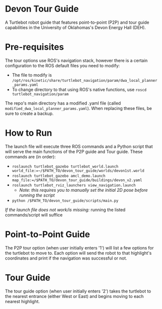 # Devon Tour Guide
A Turtlebot robot guide that features point-to-point (P2P) and tour guide capabilities in the University of Oklahomas's Devon Energy Hall (DEH).

# Pre-requisites

The tour options use ROS's navigation stack, however there is a certain
configuration to the ROS default files you need to modify:

- The file to modify is
  `/opt/ros/kinetic/share/turtlebot_navigation/param/dwa_local_planner_params.yaml`
- To change directory to that using ROS's native functions, use `roscd
  turtlebot_navigation/param`

The repo's main directory has a modified .yaml file (called
`modified_dwa_local_planner_params.yaml`). When replacing these files, be sure
to create a backup.

# How to Run

The launch file will execute three ROS commands and a Python script that will
serve the main functions of the P2P guide and Tour guide. These commands are
(in order):

- `roslaunch turtlebot_gazebo turtlebot_world.launch
  world_file:=~/$PATH_TO/devon_tour_guide/worlds/devon1st.world`
- `roslaunch turtlebot_gazebo amcl_demo.launch
  map_file:=/$PATH_TO/devon_tour_guide/buildings/devon_v2.yaml`
- `roslaunch turtlebot_rviz_launchers view_navigation.launch` 
  - *Note: this requires you to manually set the initial 2D pose before running
    the script*
- `python /$PATH_TO/devon_tour_guide/scripts/main.py`

*If the launch file does not work/is missing:* running the listed commands/script will
suffice 

# Point-to-Point Guide

The P2P tour option (when user initially enters '1') will list a few options
for the turtlebot to move to. Each option will send the robot to that
highlight's coordinates and print if the navigation was successful or not.

# Tour Guide

The tour guide option (when user initially enters '2') takes the turtlebot to the nearest
entrance (either West or East) and begins moving to each nearest highlight. 
